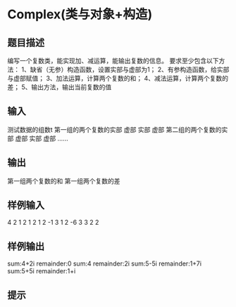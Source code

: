  # Complex(类与对象+构造)
 ## 题目描述
 编写一个复数类，能实现加、减运算，能输出复数的信息。 要求至少包含以下方法：
 1、缺省（无参）构造函数，设置实部与虚部为1；
 2、有参构造函数，给实部与虚部赋值；
 3、加法运算，计算两个复数的和；
 4、减法运算，计算两个复数的差；
 5、输出方法，输出当前复数的值
 ## 输入
 测试数据的组数t 第一组的两个复数的实部 虚部 实部 虚部 第二组的两个复数的实部 虚部 实部 虚部 ......
 ## 输出
 第一组两个复数的和 第一组两个复数的差
 ## 样例输入
 4
 2 1 2 1
 2 1 2 -1
 3 1 2 -6
 3 3 2 2
 ## 样例输出
 sum:4+2i
 remainder:0
 sum:4
 remainder:2i
 sum:5-5i
 remainder:1+7i
 sum:5+5i
 remainder:1+i
 ## 提示
 
